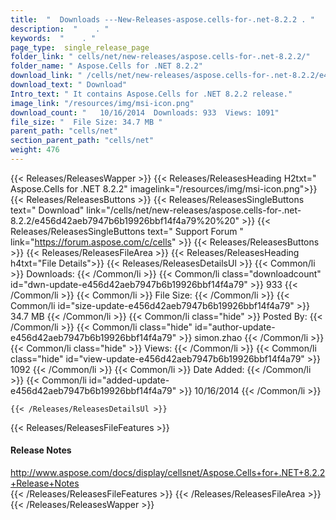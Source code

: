 ```yaml
---
title:  "  Downloads ---New-Releases-aspose.cells-for-.net-8.2.2 . " 
description:  "    . " 
keywords:  "    . " 
page_type:  single_release_page
folder_link: " cells/net/new-releases/aspose.cells-for-.net-8.2.2/"
folder_name: " Aspose.Cells for .NET 8.2.2"
download_link: " /cells/net/new-releases/aspose.cells-for-.net-8.2.2/e456d42aeb7947b6b19926bbf14f4a79"
download_text: " Download"
Intro_text: " It contains Aspose.Cells for .NET 8.2.2 release."
image_link: "/resources/img/msi-icon.png"
download_count: "   10/16/2014  Downloads: 933  Views: 1091"
file_size: "  File Size: 34.7 MB "
parent_path: "cells/net"
section_parent_path: "cells/net"
weight: 476
---
```


{{< Releases/ReleasesWapper >}}
  {{< Releases/ReleasesHeading H2txt=" Aspose.Cells for .NET 8.2.2" imagelink="/resources/img/msi-icon.png">}}
  {{< Releases/ReleasesButtons >}}
    {{< Releases/ReleasesSingleButtons text=" Download" link="/cells/net/new-releases/aspose.cells-for-.net-8.2.2/e456d42aeb7947b6b19926bbf14f4a79%20%20" >}}
    {{< Releases/ReleasesSingleButtons text=" Support Forum " link="https://forum.aspose.com/c/cells" >}}
  {{< Releases/ReleasesButtons >}}
  {{< Releases/ReleasesFileArea >}}
    {{< Releases/ReleasesHeading h4txt="File Details">}}
    {{< Releases/ReleasesDetailsUl >}}
            {{< Common/li  >}} Downloads: {{< /Common/li >}} 
      {{< Common/li class="downloadcount" id="dwn-update-e456d42aeb7947b6b19926bbf14f4a79" >}} 933 {{< /Common/li >}} 
      {{< Common/li  >}} File Size: {{< /Common/li >}} 
      {{< Common/li id="size-update-e456d42aeb7947b6b19926bbf14f4a79" >}} 34.7 MB {{< /Common/li >}} 
      {{< Common/li  class="hide" >}} Posted By: {{< /Common/li >}} 
      {{< Common/li class="hide" id="author-update-e456d42aeb7947b6b19926bbf14f4a79" >}} simon.zhao {{< /Common/li >}} 
      {{< Common/li class="hide"  >}} Views: {{< /Common/li >}} 
      {{< Common/li class="hide" id="view-update-e456d42aeb7947b6b19926bbf14f4a79" >}} 1092 {{< /Common/li >}} 
      {{< Common/li  >}} Date Added: {{< /Common/li >}} 
      {{< Common/li id="added-update-e456d42aeb7947b6b19926bbf14f4a79" >}} 10/16/2014 {{< /Common/li >}} 

    {{< /Releases/ReleasesDetailsUl >}}

  {{< Releases/ReleasesFileFeatures >}}
      <h4>Release Notes</h4><div><a href="http://www.aspose.com/docs/display/cellsnet/Aspose.Cells+for+.NET+8.2.2+Release+Notes">http://www.aspose.com/docs/display/cellsnet/Aspose.Cells+for+.NET+8.2.2+Release+Notes</a></div>
  {{< /Releases/ReleasesFileFeatures >}}
 {{< /Releases/ReleasesFileArea >}}
{{< /Releases/ReleasesWapper >}}


